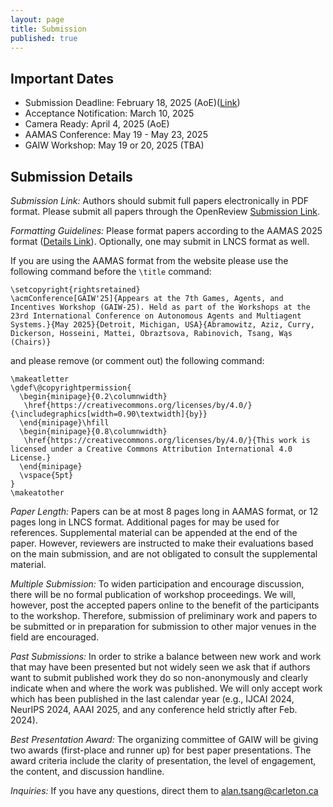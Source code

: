```yaml
---
layout: page
title: Submission
published: true
---
```


## Important Dates
* Submission Deadline: February 18, 2025 (AoE)([Link](https://openreview.net/group?id=ifaamas.org/AAMAS/2025/Workshop/GAIW#tab-your-consoles))
* Acceptance Notification: March 10, 2025
* Camera Ready: April 4, 2025 (AoE)
* AAMAS Conference: May 19 - May 23, 2025
* GAIW Workshop: May 19 or 20, 2025 (TBA)


<!--
* Workshop Talk Session 1: May 9th, 2022 (3:00-6:00 Auckland). [Zoom](https://psu.zoom.us/j/93817541262?pwd=M3VuaVNvb2p2T3UzS1Y3dUJmdVAwdz09).
* Workshop Talk  Session 2: May 9th, 2022 (11:00-14:00 Auckland). [Zoom](https://psu.zoom.us/j/93817541262?pwd=M3VuaVNvb2p2T3UzS1Y3dUJmdVAwdz09).
* Poster Session 1: May 10th, 2022 (02:00-02:55 Auckland). [Gather Town](https://app.gather.town/events/O8p6uZQ3G1EJELYsXH2v).
* Poster Session 2: May 10th, 2022 (06:15-07:15 Auckland). [Gather Town](https://app.gather.town/events/O8p6uZQ3G1EJELYsXH2v).
-->

<!--
### Poster Printing
TBD
-->

<!--
## Submission Site and Details
Authors should submit full papers electronically in PDF format. [CMT Submission Link](https://cmt3.research.microsoft.com/GAIW2025)
-->




## Submission Details
*Submission Link:* Authors should submit full papers electronically in PDF format. Please submit all papers through the OpenReview [Submission Link](https://openreview.net/group?id=ifaamas.org/AAMAS/2025/Workshop/GAIW#tab-your-consoles).

*Formatting Guidelines:* Please format papers according to the AAMAS 2025 format ([Details Link](https://aamas2025.org/index.php/conference/calls/submission-instructions-main-technical-track/)). Optionally, one may submit in LNCS format as well.

If you are using the AAMAS format from the website please use the following command before the `\title` command:

```
\setcopyright{rightsretained}
\acmConference[GAIW'25]{Appears at the 7th Games, Agents, and Incentives Workshop (GAIW-25). Held as part of the Workshops at the 23rd International Conference on Autonomous Agents and Multiagent Systems.}{May 2025}{Detroit, Michigan, USA}{Abramowitz, Aziz, Curry, Dickerson, Hosseini, Mattei, Obraztsova, Rabinovich, Tsang, Wąs (Chairs)} 
```

and please remove (or comment out) the following command:

```
\makeatletter
\gdef\@copyrightpermission{
  \begin{minipage}{0.2\columnwidth}
   \href{https://creativecommons.org/licenses/by/4.0/}{\includegraphics[width=0.90\textwidth]{by}}
  \end{minipage}\hfill
  \begin{minipage}{0.8\columnwidth}
   \href{https://creativecommons.org/licenses/by/4.0/}{This work is licensed under a Creative Commons Attribution International 4.0 License.}
  \end{minipage}
  \vspace{5pt}
}
\makeatother
```

*Paper Length:* Papers can be at most 8 pages long in AAMAS format, or 12 pages long in LNCS format. Additional pages for may be used for references. Supplemental material can be appended at the end of the paper. However, reviewers are instructed to make their evaluations based on the main submission, and are not obligated to consult the supplemental material.

*Multiple Submission:* To widen participation and encourage discussion, there will be no formal publication of workshop proceedings. We will, however, post the accepted papers online to the benefit of the participants to the workshop. Therefore, submission of preliminary work and papers to be submitted or in preparation for submission to other major venues in the field are encouraged.

<!--
*Anonymity:* We leave the option up to submitters (except for in the case of resubmitted work below) as to whether or not to submit single- or double- anonymous. If you wish to submit single anonymous only (i.e., authors names are revealed), please leave your name(s) on the submission. However, the submission system will be set to not reveal authors information to reviewers within the system.
-->

*Past Submissions:* In order to strike a balance between new work and work that may have been presented but not widely seen we ask that if authors want to submit published work they do so non-anonymously and clearly indicate when and where the work was published. We will only accept work which has been published in the last calendar year (e.g., IJCAI 2024, NeurIPS 2024, AAAI 2025, and any conference held strictly after Feb. 2024).

*Best Presentation Award:* The organizing committee of GAIW will be giving two awards (first-place and runner up) for best paper presentations. The award criteria include the clarity of presentation, the level of engagement, the content, and discussion handline.

*Inquiries:* If you have any questions, direct them to alan.tsang@carleton.ca
